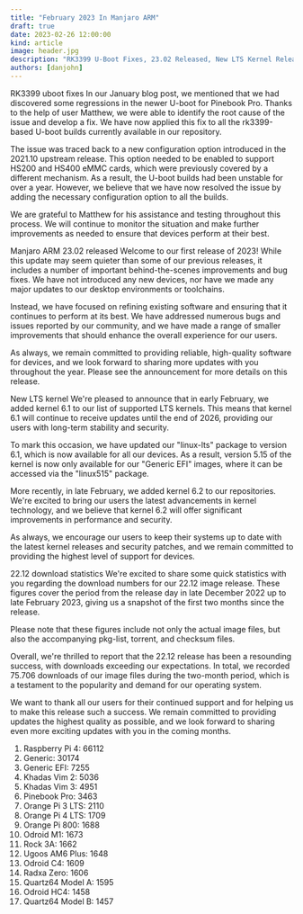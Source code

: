```yaml
---
title: "February 2023 In Manjaro ARM"
draft: true
date: 2023-02-26 12:00:00
kind: article
image: header.jpg
description: "RK3399 U-Boot Fixes, 23.02 Released, New LTS Kernel Released, 22.12 Download Statistics"
authors: [danjohn]
---
```

RK3399 uboot fixes
In our January blog post, we mentioned that we had discovered some regressions in the newer U-boot for Pinebook Pro. Thanks to the help of user Matthew, we were able to identify the root cause of the issue and develop a fix. We have now applied this fix to all the rk3399-based U-boot builds currently available in our repository.

The issue was traced back to a new configuration option introduced in the 2021.10 upstream release. This option needed to be enabled to support HS200 and HS400 eMMC cards, which were previously covered by a different mechanism. As a result, the U-boot builds had been unstable for over a year. However, we believe that we have now resolved the issue by adding the necessary configuration option to all the builds.

We are grateful to Matthew for his assistance and testing throughout this process. We will continue to monitor the situation and make further improvements as needed to ensure that devices perform at their best.

Manjaro ARM 23.02 released
Welcome to our first release of 2023! While this update may seem quieter than some of our previous releases, it includes a number of important behind-the-scenes improvements and bug fixes. We have not introduced any new devices, nor have we made any major updates to our desktop environments or toolchains.

Instead, we have focused on refining existing software and ensuring that it continues to perform at its best. We have addressed numerous bugs and issues reported by our community, and we have made a range of smaller improvements that should enhance the overall experience for our users.

As always, we remain committed to providing reliable, high-quality software for devices, and we look forward to sharing more updates with you throughout the year. Please see the announcement for more details on this release.

New LTS kernel
We're pleased to announce that in early February, we added kernel 6.1 to our list of supported LTS kernels. This means that kernel 6.1 will continue to receive updates until the end of 2026, providing our users with long-term stability and security.

To mark this occasion, we have updated our "linux-lts" package to version 6.1, which is now available for all our devices. As a result, version 5.15 of the kernel is now only available for our "Generic EFI" images, where it can be accessed via the "linux515" package.

More recently, in late February, we added kernel 6.2 to our repositories. We're excited to bring our users the latest advancements in kernel technology, and we believe that kernel 6.2 will offer significant improvements in performance and security.

As always, we encourage our users to keep their systems up to date with the latest kernel releases and security patches, and we remain committed to providing the highest level of support for devices.

22.12 download statistics
We're excited to share some quick statistics with you regarding the download numbers for our 22.12 image release. These figures cover the period from the release day in late December 2022 up to late February 2023, giving us a snapshot of the first two months since the release.

Please note that these figures include not only the actual image files, but also the accompanying pkg-list, torrent, and checksum files.

Overall, we're thrilled to report that the 22.12 release has been a resounding success, with downloads exceeding our expectations. In total, we recorded 75.706 downloads of our image files during the two-month period, which is a testament to the popularity and demand for our operating system.

We want to thank all our users for their continued support and for helping us to make this release such a success. We remain committed to providing updates the highest quality as possible, and we look forward to sharing even more exciting updates with you in the coming months.

1. Raspberry Pi 4: 66112
2. Generic: 30174
3. Generic EFI: 7255
4. Khadas Vim 2: 5036
5. Khadas Vim 3: 4951
6. Pinebook Pro: 3463
7. Orange Pi 3 LTS: 2110
8. Orange Pi 4 LTS: 1709
9. Orange Pi 800: 1688
10. Odroid M1: 1673
11. Rock 3A: 1662
12. Ugoos AM6 Plus: 1648
13. Odroid C4: 1609
14. Radxa Zero: 1606
15. Quartz64 Model A: 1595
16. Odroid HC4: 1458
17. Quartz64 Model B: 1457

